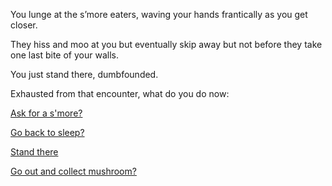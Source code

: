 You lunge at the s’more eaters, waving your hands frantically as you get closer.

They hiss and moo at you but eventually skip away but not before they take one last bite of your walls.

You just stand there, dumbfounded.

Exhausted from that encounter, what do you do now:

[Ask for a s'more?](../smore-eating/delicious.md)

[Go back to sleep?](../expired-milk/expired-milk.md)

[Stand there](../stand-there/stand-there.md)

[Go out and collect mushroom?](../../../mushroom/collect_mushroom.md)
